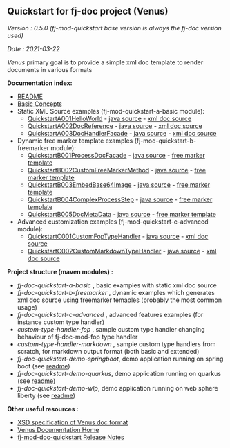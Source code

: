 ## Quickstart for fj-doc project (Venus)

*Version : 0.5.0 (fj-mod-quickstart base version is always the fj-doc version used)*

*Date : 2021-03-22*

*Venus* primary goal is to provide a simple xml doc template to render documents in various formats

**Documentation index:**
* [README](README.md)
* [Basic Concepts](docs/basics.md)
* Static XML Source examples (fj-mod-quickstart-a-basic module):
    * [QuickstartA001HelloWorld](docs/quickstart/A001HelloWorld.md) - [java source](fj-doc-quickstart-a-basic/src/test/java/test/org/fugerit/java/doc/qs/QuickstartA001HelloWorld.java) - [xml doc source](fj-doc-quickstart-a-basic/src/main/resources/sample-doc-xml/QuickstartA001/hello-world.xml)
    * [QuickstartA002DocReference](docs/quickstart/A002DocReference.md) - [java source](fj-doc-quickstart-a-basic/src/test/java/test/org/fugerit/java/doc/qs/QuickstartA002DocReference.java) - [xml doc source](fj-doc-quickstart-a-basic/src/main/resources/sample-doc-xml/QuickstartA002/doc-reference.xml)
    * [QuickstartA003DocHandlerFacade](docs/quickstart/A003DocHandlerFacade.md) - [java source](fj-doc-quickstart-a-basic/src/test/java/test/org/fugerit/java/doc/qs/QuickstartA003DocHandlerFacade.java) - [xml doc source](fj-doc-quickstart-a-basic/src/main/resources/sample-doc-xml/QuickstartA003/static-data-table.xml)
* Dynamic free marker template examples (fj-mod-quickstart-b-freemarker module): 
    * [QuickstartB001ProcessDocFacade](docs/quickstart/B001ProcessDocFacade.md) - [java source](fj-doc-quickstart-b-freemarker/src/test/java/test/org/fugerit/java/doc/qs/QuickstartB001ProcessDocFacade.java) - [free marker template](fj-doc-quickstart-b-freemarker/src/main/resources/free_marker_quickstart/dynamic-table-data.ftl)
    * [QuickstartB002CustomFreeMarkerMethod](docs/quickstart/B002CustomFreeMarkerMethod.md) - [java source](fj-doc-quickstart-b-freemarker/src/test/java/test/org/fugerit/java/doc/qs/QuickstartB002CustomFreeMarkerMethod.java) - [free marker template](fj-doc-quickstart-b-freemarker/src/main/resources/free_marker_quickstart/custom-free-marker-method.ftl)
    * [QuickstartB003EmbedBase64Image](docs/quickstart/B003EmbedBase64Image.md) - [java source](fj-doc-quickstart-b-freemarker/src/test/java/test/org/fugerit/java/doc/qs/QuickstartB003EmbedBase64Image.java) - [free marker template](fj-doc-quickstart-b-freemarker/src/main/resources/free_marker_quickstart/base64-image.ftl)    
    * [QuickstartB004ComplexProcessStep](docs/quickstart/B004ComplexProcessStep.md) - [java source](fj-doc-quickstart-b-freemarker/src/test/java/test/org/fugerit/java/doc/qs/QuickstartB004ComplexProcessStep.java) - [free marker template](fj-doc-quickstart-b-freemarker/src/main/resources/free_marker_quickstart/complex-process-step.ftl)    
    * [QuickstartB005DocMetaData](docs/quickstart/B005DocMetaData.md) - [java source](fj-doc-quickstart-b-freemarker/src/test/java/test/org/fugerit/java/doc/qs/QuickstartB005DocMetaData.java) - [free marker template](fj-doc-quickstart-b-freemarker/src/main/resources/free_marker_quickstart/doc-meta-data.ftl)        
* Advanced customization examples (fj-mod-quickstart-c-advanced module): 
    * [QuickstartC001CustomFopTypeHandler](docs/quickstart/C001CustomFopTypeHandler.md) - [java source](fj-doc-quickstart-c-advanced/src/test/java/test/org/fugerit/java/doc/qs/QuickstartC001CustomFopTypeHandler.java) - [xml doc source](fj-doc-quickstart-c-advanced/src/main/resources/sample-doc-xml/QuickstartC001/static-data-sample-01.xml)
    * [QuickstartC002CustomMarkdownTypeHandler](docs/quickstart/C002CustomMarkdownTypeHandler.md) - [java source](fj-doc-quickstart-c-advanced/src/test/java/test/org/fugerit/java/doc/qs/QuickstartC002CustomMarkdownTypeHandler.java) - [xml doc source](fj-doc-quickstart-c-advanced/src/main/resources/sample-doc-xml/QuickstartC001/static-data-sample-01.xml)    

**Project structure (maven modules) :**
* *fj-doc-quickstart-a-basic* , basic examples with static xml doc source
* *fj-doc-quickstart-b-freemarker* , dynamic examples which generates xml doc source using freemarker temaples (probably the most common usage)
* *fj-doc-quickstart-c-advanced* , advanced features examples (for instance custom type handler) 
* *custom-type-handler-fop* , sample custom type handler changing behaviour of fj-doc-mod-fop type handler
* *custom-type-handler-markdown* , sample custom type handlers from scratch, for markdown output format (both basic and extended)
* *fj-doc-quickstart-demo-springboot*, demo application running on spring boot (see [readme](fj-doc-quickstart-demo-springboot/readme.md))
* *fj-doc-quickstart-demo-quarkus*, demo application running on quarkus (see [readme](fj-doc-quickstart-demo-quarkus/readme.md))
* *fj-doc-quickstart-demo-wlp*, demo application running on web sphere liberty (see [readme](fj-doc-quickstart-demo-wlp/readme.md))

**Other useful resources :**
* [XSD specification of Venus doc format](https://www.fugerit.org/data/java/doc/xsd/doc-1-4.xsd)
* [Venus Documentation Home](https://venusdocs.fugerit.org/)
* [fj-mod-doc-quickstart Release Notes](docs/release-notes.md)
